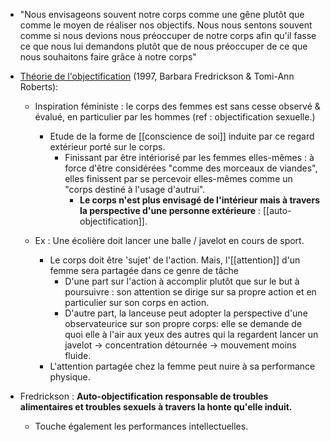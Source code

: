 
- "Nous envisageons souvent notre corps comme une gêne plutôt que comme le moyen de réaliser nos objectifs. Nous nous sentons souvent comme si nous devions nous préoccuper de notre corps afin qu'il fasse ce que nous lui demandons plutôt que de nous préoccuper de ce que nous souhaitons faire grâce à notre corps"

- <u>Théorie de l'objectification</u> (1997, Barbara Fredrickson & Tomi-Ann Roberts):
	- Inspiration féministe : le corps des femmes est sans cesse observé & évalué, en particulier par les hommes (ref : objectification sexuelle.)
		- Etude de la forme de [[conscience de soi]] induite par ce regard extérieur porté sur le corps.
			- Finissant par être intériorisé par les femmes elles-mêmes : à force d'être considérées "comme des morceaux de viandes", elles finissent par se percevoir elles-mêmes comme un "corps destiné à l'usage d'autrui".
				- **Le corps n'est plus envisagé de l'intérieur mais à travers la perspective d'une personne extérieure** : [[auto-objectification]].

	- Ex : Une écolière doit lancer une balle / javelot en cours de sport.
		- Le corps doit être 'sujet' de l'action. Mais, l'[[attention]] d'un femme sera partagée dans ce genre de tâche
			- D'une part sur l'action à accomplir plutôt que sur le but à poursuivre : son attention se dirige sur sa propre action et en particulier sur son corps en action.
			- D'autre part, la lanceuse peut adopter la perspective d'une observateurice sur son propre corps: elle se demande de quoi elle à l'air aux yeux des autres qui la regardent lancer un javelot -> concentration détournée -> mouvement moins fluide. 
		- L'attention partagée chez la femme peut nuire à sa performance physique. 
- Fredrickson : **Auto-objectification responsable de troubles alimentaires et troubles sexuels à travers la honte qu'elle induit.** 
	- Touche également les performances intellectuelles.